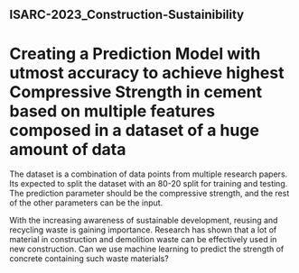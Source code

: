 ## ISARC-2023_Construction-Sustainibility

# Creating a Prediction Model with utmost accuracy to achieve highest Compressive Strength in cement based on multiple features composed in a dataset of a huge amount of data


The dataset is a combination of data points from multiple research papers. Its expected to split the dataset with an 80-20 split for training and testing. The prediction parameter should be the compressive strength, and the rest of the other parameters can be the input.


With the increasing awareness of sustainable development, reusing and recycling waste is gaining importance. Research has shown that a lot of material in construction and demolition waste can be effectively used in new construction. Can we use machine learning to predict the strength of concrete containing such waste materials?
